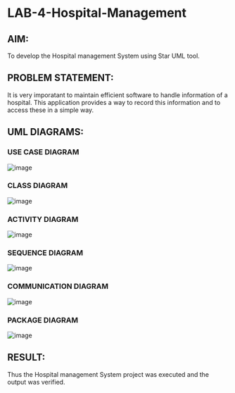 # LAB-4-Hospital-Management

## AIM:
To develop the Hospital management System using Star UML tool.

## PROBLEM STATEMENT:
It is very imporatant to maintain efficient software to handle information of a hospital.
This application provides a way to record this information and to access these in a simple way.

## UML DIAGRAMS:

### USE CASE DIAGRAM
![image](https://github.com/Jayabharathi3/LAB-4-Hospital-Management/assets/120367796/da75f4cc-69af-467d-aa41-2ff9b2e0e5b3)


### CLASS DIAGRAM
![image](https://github.com/Jayabharathi3/LAB-4-Hospital-Management/assets/120367796/b0002916-35b2-4ef6-bf7a-c9b7dbd777d0)


### ACTIVITY DIAGRAM
![image](https://github.com/Jayabharathi3/LAB-4-Hospital-Management/assets/120367796/2a93366a-35c4-4104-a3be-7c056b8d670e)


### SEQUENCE DIAGRAM
![image](https://github.com/Jayabharathi3/LAB-4-Hospital-Management/assets/120367796/2c119a16-d237-4132-bbe7-d55c0be831b7)


### COMMUNICATION DIAGRAM
![image](https://github.com/Jayabharathi3/LAB-4-Hospital-Management/assets/120367796/d84527fc-6bf1-4069-a69f-0f31263d09d8)


### PACKAGE DIAGRAM
![image](https://github.com/Jayabharathi3/LAB-4-Hospital-Management/assets/120367796/143ab4eb-24d0-46ce-a413-12bc45f125c9)



## RESULT:
Thus the Hospital management System project was executed and the output was verified.
